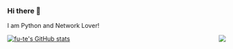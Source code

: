### Hi there 👋
I am Python and Network Lover!
<!--
**Fu-Te/Fu-Te** is a ✨ _special_ ✨ repository because its `README.md` (this file) appears on your GitHub profile.

Here are some ideas to get you started:

- 🔭 I’m currently working on ...
- 🌱 I’m currently learning ...
- 👯 I’m looking to collaborate on ...
- 🤔 I’m looking for help with ...
- 💬 Ask me about ...
- 📫 How to reach me: ...
- 😄 Pronouns: ...
- ⚡ Fun fact: ...
-->
[![fu-te's GitHub stats](https://github-readme-stats.vercel.app/api?username=Fu-Te&theme=vue-dark&show_icons=true)](https://github.com/Fu-Te/github-readme-stats)
<a href="https://github.com/anuraghazra/github-readme-stats">
  <img align="right" src="https://github-readme-stats.vercel.app/api/top-langs/?username=Fu-Te" />
</a>
